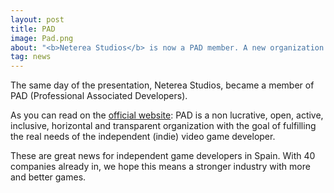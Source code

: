 ```yaml
---
layout: post
title: PAD
image: Pad.png
about: "<b>Neterea Studios</b> is now a PAD member. A new organization of independent videogames professionals."
tag: news
---
```

<p>
The same day of the presentation, Neterea Studios, became a member of PAD (Professional Associated Developers).
</p>

<p>
As you can read on the <a href="http://www.padweb.org" target="_blank">official website</a>: PAD is a non lucrative, open, active, inclusive,
horizontal and transparent organization with the goal of fulfilling the real needs of the independent (indie) video game developer.
</p>

<p>
These are great news for independent game developers in Spain. With 40 companies already in, we hope this means a stronger industry with more and better games.
</p>

<p>

</p>

<p>

</p>

<p>

</p>
